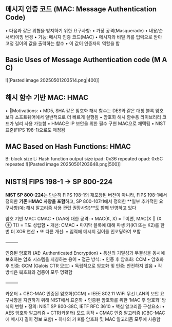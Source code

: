 ## 메시지 인증 코드 (MAC: Message Authentication Code)
•	다음과 같은 위협을 방지하기 위한 요구사항:
	•	가장 공격(Masquerade)
	•	내용/순서/타이밍 변경
•	기능: 메시지 인증 코드(MAC)
	•	메시지와 비밀 키를 입력으로 받아 고정 길이의 값을 출력하는 함수
	•	이 값이 인증자의 역할을 함
## Basic Uses of Message Authentication code (M A C)
![[Pasted image 20250501203514.png|400]]
## 해시 함수 기반 MAC: HMAC
•	Motivations:
	•	MD5, SHA 같은 암호화 해시 함수는 DES와 같은 대칭 블록 암호보다 소프트웨어에서 일반적으로 더 빠르게 실행됨
	•	암호화 해시 함수용 라이브러리 코드가 널리 사용 가능함
•	HMAC은 IP 보안을 위한 필수 구현 MAC으로 채택됨
•	NIST 표준(FIPS 198-1)으로도 제정됨
## MAC Based on Hash Functions: HMAC
B: block size
L: Hash function output size
ipad: 0x36 repeated
opad: 0x5C repeated
![[Pasted image 20250501203648.png|500]]
## NIST의 FIPS 198-1 -> SP 800-224
**NIST SP 800-224**는 단순히 FIPS 198-1의 재포장된 버전이 아니라, FIPS 198-1에서 정의한 **기존 HMAC 사양을 포함**하고,
SP 800-107r1에서 정의한 **일부 추가적인 요구사항(예: 해시 알고리즘 사용 관련 권장사항)**도 함께 반영하고 있다


암호 기반 MAC: CMAC
	•	DAA에 대한 공격:
	•	MAC(K, X) = T이면, MAC(X || (X ⊕ T)) = T도 성립함
	•	개선: CMAC
	•	마지막 블록에 대해 파생 키(K1 또는 K2)를 한 번 더 XOR 연산
	•	또 다른 개선:
	•	입력에 메시지 길이를 인코딩하여 포함

⸻

인증된 암호화 (AE: Authenticated Encryption)
	•	통신의 기밀성과 무결성을 동시에 보호하는 암호 시스템을 지칭하는 용어
	•	접근 방식:
	•	인증 후 암호화: CCM
	•	암호화 후 인증: GCM (Galois CTR 모드)
	•	독립적으로 암호화 및 인증: 안전하지 않음
	•	각 방식은 복호화와 검증이 모두 명확함

⸻

카운터 + CBC-MAC 인증된 암호화(CCM)
	•	IEEE 802.11 WiFi 무선 LAN의 보안 요구사항을 지원하기 위해 NIST에서 표준화
	•	인증된 암호화를 위한 ‘MAC 후 암호화’ 방식의 변형
	•	정의: NIST SP 800-38C, IETF RFC 3610
	•	핵심 알고리즘 구성요소:
	•	AES 암호화 알고리즘
	•	CTR(카운터) 모드 동작
	•	CMAC 인증 알고리즘 (CBC-MAC에 메시지 길이 정보 포함)
	•	하나의 키 K를 암호화 및 MAC 알고리즘 모두에 사용함